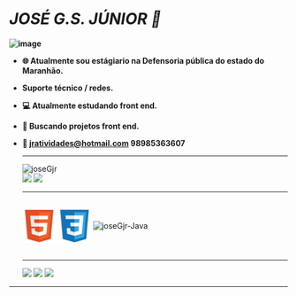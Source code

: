 <h1> <i>JOSÉ G.S. JÚNIOR 👋</i></h1>

 <b> ![image](https://user-images.githubusercontent.com/69606974/138560197-d21e5d4c-a742-49e8-9f3f-58b720e6c594.png)

- 🌐 Atualmente sou estágiario na Defensoria pública do estado do Maranhão.
- Suporte técnico / redes.
- 💻 Atualmente estudando front end.
- 🤔 Buscando projetos front end.
- 📱 jratividades@hotmail.com 98985363607</b>
    <div>
    <hr>
    <div>
      <img src="https://komarev.com/ghpvc/?username=joseGjr&color=yellow" alt="joseGjr" />
      <div href="https://github.com/joseGjr">
        <img height="180em" src="https://github-readme-stats.vercel.app/api?username=joseGjr&show_icons=true&theme=highcontrast&include_all_commits=true&count_private=true"/>
        <img height="180em" src="https://github-readme-stats.vercel.app/api/top-langs/?username=joseGjr&layout=compact&langs_count=7&theme=highcontrast"/>
        <link rel = "stylesheet" href = "<link rel = "stylesheet" href = "https://cdn.jsdelivr.net/gh/devicons/devicon@v2.13.0/devicon.min.css">
    
    </div>
   
   <hr>
   
    <div style="display: inline_block"><br>
      <link rel = "stylesheet" href = "https://cdn.jsdelivr.net/gh/devicons/devicon@v2.13.0/devicon.min.css">
      <img align="center" alt="joseGjr-HTML" height="60" width="60" src="https://raw.githubusercontent.com/devicons/devicon/master/icons/html5/html5-original.svg">
      <img align="center" alt="joseGjr-CSS" height="60" width="60" src="https://raw.githubusercontent.com/devicons/devicon/master/icons/css3/css3-original.svg">
      <img align="center" alt="joseGjr-Java" height="60" width="60" src="https://cdn.jsdelivr.net/gh/devicons/devicon/icons/java/java-original.svg" />
    </div>
    <br>
   <hr>
  
    <a href="https://www.instagram.com/jg._junior_/" target="_blank"><img src="https://img.shields.io/badge/-Instagram-%23E4405F?style=for-the-badge&logo=instagram&logoColor=black" target="_blank"></a>
     <a href = "mailto:tubabajr@gmail.com"><img src="https://img.shields.io/badge/-Gmail-%23333?style=for-the-badge&logo=gmail&logoColor=black" target="_blank"></a>
     <a href="https://linkedin.com/in/josé-guiomar-silva-jr-1a968b198
  " target="_blank"><img src="https://img.shields.io/badge/-LinkedIn-%230077B5?style=for-the-badge&logo=linkedin&logoColor=silver" target="_blank"></a> 
  
<hr>
